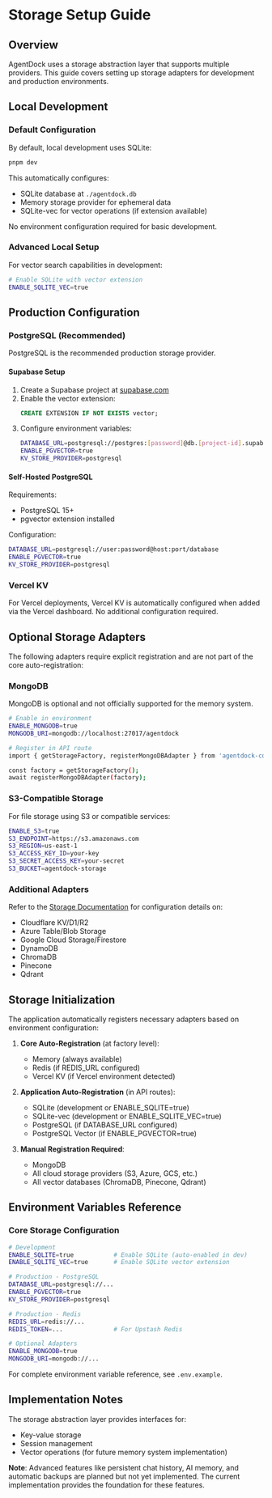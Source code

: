 # Storage Setup Guide

## Overview

AgentDock uses a storage abstraction layer that supports multiple providers. This guide covers setting up storage adapters for development and production environments.

## Local Development

### Default Configuration

By default, local development uses SQLite:

```bash
pnpm dev
```

This automatically configures:
- SQLite database at `./agentdock.db`
- Memory storage provider for ephemeral data
- SQLite-vec for vector operations (if extension available)

No environment configuration required for basic development.

### Advanced Local Setup

For vector search capabilities in development:

```bash
# Enable SQLite with vector extension
ENABLE_SQLITE_VEC=true
```

## Production Configuration

### PostgreSQL (Recommended)

PostgreSQL is the recommended production storage provider.

#### Supabase Setup

1. Create a Supabase project at [supabase.com](https://supabase.com)
2. Enable the vector extension:
   ```sql
   CREATE EXTENSION IF NOT EXISTS vector;
   ```
3. Configure environment variables:
   ```bash
   DATABASE_URL=postgresql://postgres:[password]@db.[project-id].supabase.co:5432/postgres
   ENABLE_PGVECTOR=true
   KV_STORE_PROVIDER=postgresql
   ```

#### Self-Hosted PostgreSQL

Requirements:
- PostgreSQL 15+
- pgvector extension installed

Configuration:
```bash
DATABASE_URL=postgresql://user:password@host:port/database
ENABLE_PGVECTOR=true
KV_STORE_PROVIDER=postgresql
```

### Vercel KV

For Vercel deployments, Vercel KV is automatically configured when added via the Vercel dashboard. No additional configuration required.

## Optional Storage Adapters

The following adapters require explicit registration and are not part of the core auto-registration:

### MongoDB

MongoDB is optional and not officially supported for the memory system.

```bash
# Enable in environment
ENABLE_MONGODB=true
MONGODB_URI=mongodb://localhost:27017/agentdock

# Register in API route
import { getStorageFactory, registerMongoDBAdapter } from 'agentdock-core/storage';

const factory = getStorageFactory();
await registerMongoDBAdapter(factory);
```

### S3-Compatible Storage

For file storage using S3 or compatible services:

```bash
ENABLE_S3=true
S3_ENDPOINT=https://s3.amazonaws.com
S3_REGION=us-east-1
S3_ACCESS_KEY_ID=your-key
S3_SECRET_ACCESS_KEY=your-secret
S3_BUCKET=agentdock-storage
```

### Additional Adapters

Refer to the [Storage Documentation](./README.md) for configuration details on:
- Cloudflare KV/D1/R2
- Azure Table/Blob Storage
- Google Cloud Storage/Firestore
- DynamoDB
- ChromaDB
- Pinecone
- Qdrant

## Storage Initialization

The application automatically registers necessary adapters based on environment configuration:

1. **Core Auto-Registration** (at factory level):
   - Memory (always available)
   - Redis (if REDIS_URL configured)
   - Vercel KV (if Vercel environment detected)

2. **Application Auto-Registration** (in API routes):
   - SQLite (development or ENABLE_SQLITE=true)
   - SQLite-vec (development or ENABLE_SQLITE_VEC=true)
   - PostgreSQL (if DATABASE_URL configured)
   - PostgreSQL Vector (if ENABLE_PGVECTOR=true)

3. **Manual Registration Required**:
   - MongoDB
   - All cloud storage providers (S3, Azure, GCS, etc.)
   - All vector databases (ChromaDB, Pinecone, Qdrant)

## Environment Variables Reference

### Core Storage Configuration

```bash
# Development
ENABLE_SQLITE=true           # Enable SQLite (auto-enabled in dev)
ENABLE_SQLITE_VEC=true       # Enable SQLite vector extension

# Production - PostgreSQL
DATABASE_URL=postgresql://...
ENABLE_PGVECTOR=true
KV_STORE_PROVIDER=postgresql

# Production - Redis
REDIS_URL=redis://...
REDIS_TOKEN=...              # For Upstash Redis

# Optional Adapters
ENABLE_MONGODB=true
MONGODB_URI=mongodb://...
```

For complete environment variable reference, see `.env.example`.

## Implementation Notes

The storage abstraction layer provides interfaces for:
- Key-value storage
- Session management
- Vector operations (for future memory system implementation)

**Note**: Advanced features like persistent chat history, AI memory, and automatic backups are planned but not yet implemented. The current implementation provides the foundation for these features. 